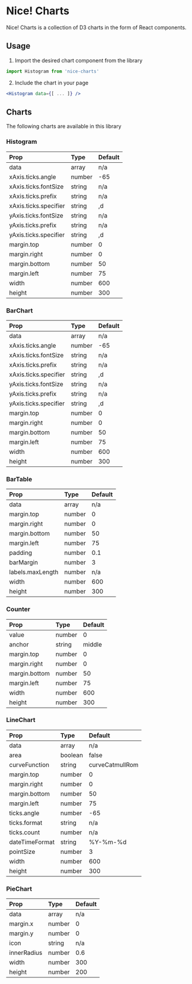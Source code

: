 # Nice! Charts

Nice! Charts is a collection of D3 charts in the form of React components.

## Usage
1. Import the desired chart component from the library

```js
import Histogram from 'nice-charts'
```

2. Include the chart in your page

```jsx
<Histogram data={[ ... ]} />
```

## Charts
The following charts are available in this library

### Histogram
Prop|Type|Default
|:----|:----|:----
data|array|n/a
xAxis.ticks.angle|number|-65
xAxis.ticks.fontSize|string|n/a
xAxis.ticks.prefix|string|n/a
xAxis.ticks.specifier|string|,d
yAxis.ticks.fontSize|string|n/a
yAxis.ticks.prefix|string|n/a
yAxis.ticks.specifier|string|,d
margin.top|number|0
margin.right|number|0
margin.bottom|number|50
margin.left|number|75
width|number|600
height|number|300

### BarChart
Prop|Type|Default
|:----|:----|:----
data|array|n/a
xAxis.ticks.angle|number|-65
xAxis.ticks.fontSize|string|n/a
xAxis.ticks.prefix|string|n/a
xAxis.ticks.specifier|string|,d
yAxis.ticks.fontSize|string|n/a
yAxis.ticks.prefix|string|n/a
yAxis.ticks.specifier|string|,d
margin.top|number|0
margin.right|number|0
margin.bottom|number|50
margin.left|number|75
width|number|600
height|number|300

### BarTable
Prop|Type|Default
|:----|:----|:----
data|array|n/a
margin.top|number|0
margin.right|number|0
margin.bottom|number|50
margin.left|number|75
padding|number|0.1
barMargin|number|3
labels.maxLength|number|n/a
width|number|600
height|number|300

### Counter
Prop|Type|Default
|:----|:----|:----
value|number|0
anchor|string|middle
margin.top|number|0
margin.right|number|0
margin.bottom|number|50
margin.left|number|75
width|number|600
height|number|300

### LineChart
Prop|Type|Default
|:----|:----|:----
data|array|n/a
area|boolean|false
curveFunction|string|curveCatmullRom
margin.top|number|0
margin.right|number|0
margin.bottom|number|50
margin.left|number|75
ticks.angle|number|-65
ticks.format|string|n/a
ticks.count|number|n/a
dateTimeFormat|string|%Y-%m-%d
pointSize|number|3
width|number|600
height|number|300

### PieChart
Prop|Type|Default
|:----|:----|:----
data|array|n/a
margin.x|number|0
margin.y|number|0
icon|string|n/a
innerRadius|number|0.6
width|number|300
height|number|200
